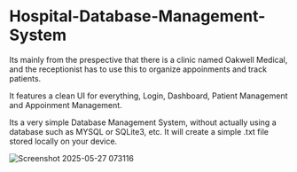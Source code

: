 # Hospital-Database-Management-System

Its mainly from the prespective that there is a clinic named Oakwell Medical, and the receptionist has to use this to organize appoinments and track patients.

It features a clean UI for everything, Login, Dashboard, Patient Management and Appoinment Management.

Its a very simple Database Management System, without actually using a database such as MYSQL or SQLite3, etc. It will create a simple .txt file stored locally on your device.

![Screenshot 2025-05-27 073116](https://github.com/user-attachments/assets/5f0c373a-4b81-49eb-9602-eea8319e7912)
